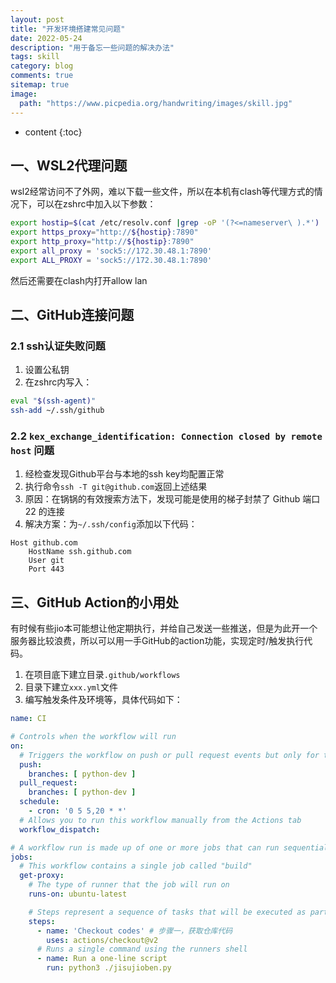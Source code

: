```yaml
---
layout: post
title: "开发环境搭建常见问题"
date: 2022-05-24
description: "用于备忘一些问题的解决办法"
tags: skill
category: blog
comments: true
sitemap: true
image:
  path: "https://www.picpedia.org/handwriting/images/skill.jpg"
---
```

* content
{:toc}

## 一、WSL2代理问题

wsl2经常访问不了外网，难以下载一些文件，所以在本机有clash等代理方式的情况下，可以在zshrc中加入以下参数：

```bash
export hostip=$(cat /etc/resolv.conf |grep -oP '(?<=nameserver\ ).*')
export https_proxy="http://${hostip}:7890"
export http_proxy="http://${hostip}:7890"
export all_proxy = 'sock5://172.30.48.1:7890'
export ALL_PROXY = 'sock5://172.30.48.1:7890'
```

然后还需要在clash内打开allow lan

## 二、GitHub连接问题

### 2.1 ssh认证失败问题

1. 设置公私钥
2. 在zshrc内写入：

```bash
eval "$(ssh-agent)"
ssh-add ~/.ssh/github
```

### 2.2 `kex_exchange_identification: Connection closed by remote host` 问题

1. 经检查发现Github平台与本地的ssh key均配置正常
2. 执行命令`ssh -T git@github.com`返回上述结果
3. 原因：在锅锅的有效搜索方法下，发现可能是使用的梯子封禁了 Github 端口 22 的连接
4. 解决方案：为`~/.ssh/config`添加以下代码：
  ```
  Host github.com
      HostName ssh.github.com
      User git
      Port 443
  ```

## 三、GitHub Action的小用处

有时候有些jio本可能想让他定期执行，并给自己发送一些推送，但是为此开一个服务器比较浪费，所以可以用一手GitHub的action功能，实现定时/触发执行代码。

1. 在项目底下建立目录`.github/workflows`
2. 目录下建立`xxx.yml`文件
3. 编写触发条件及环境等，具体代码如下：

```yaml
name: CI

# Controls when the workflow will run
on:
  # Triggers the workflow on push or pull request events but only for the master branch
  push:
    branches: [ python-dev ]
  pull_request:
    branches: [ python-dev ]
  schedule:
    - cron: '0 5 5,20 * *'
  # Allows you to run this workflow manually from the Actions tab
  workflow_dispatch:

# A workflow run is made up of one or more jobs that can run sequentially or in parallel
jobs:
  # This workflow contains a single job called "build"
  get-proxy:
    # The type of runner that the job will run on
    runs-on: ubuntu-latest

    # Steps represent a sequence of tasks that will be executed as part of the job
    steps:
      - name: 'Checkout codes' # 步骤一，获取仓库代码
        uses: actions/checkout@v2
      # Runs a single command using the runners shell
      - name: Run a one-line script
        run: python3 ./jisujioben.py
```
